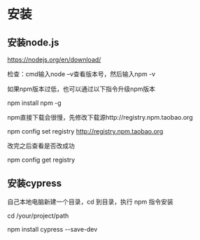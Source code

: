 <!--
 * @Descripttion: 
 * @Author: zlj
 * @Date: 2020-06-11 13:33:23
 -->
# 安装

## 安装node.js

https://nodejs.org/en/download/

检查：cmd输入node –v查看版本号，然后输入npm -v

如果npm版本过低，也可以通过以下指令升级npm版本

npm install npm -g

npm直接下载会很慢，先修改下载源http://registry.npm.taobao.org

npm config set registry http://registry.npm.taobao.org

改完之后查看是否改成功

npm config get registry

## 安装cypress

自己本地电脑新建一个目录，cd 到目录，执行 npm 指令安装

cd /your/project/path

npm install cypress --save-dev

